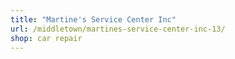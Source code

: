 ```yaml
---
title: "Martine's Service Center Inc"
url: /middletown/martines-service-center-inc-13/
shop: car repair
---
```

